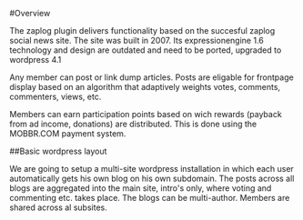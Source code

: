 #Overview

The zaplog plugin delivers functionality based on the succesful zaplog social news site. The site was built in 2007. Its expressionengine 1.6 technology and design are outdated and need to be ported, upgraded to wordpress 4.1

Any member can post or link dump articles. Posts are eligable for frontpage display based on an algorithm that adaptively weights votes, comments, commenters, views, etc. 

Members can earn participation points based on wich rewards (payback from ad income, donations) are distributed. This is done using the MOBBR.COM payment system.

##Basic wordpress layout

We are going to setup a multi-site wordpress installation in which each user automatically gets his own blog on his own subdomain. The posts across all blogs are aggregated into the main site, intro's only, where voting and commenting etc. takes place. The blogs can be multi-author. Members are shared across al subsites.
